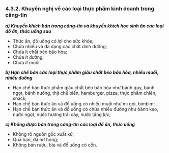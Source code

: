 ### 4.3.2. Khuyến nghị về các loại thực phẩm kinh doanh trong căng-tin

***a) Khuyến khích bán trong căng-tin và khuyến khích học sinh ăn các loại đồ ăn, thức uống sau*** 

- Thức ăn, đồ uống có lợi cho sức khỏe;
- Chứa nhiều và đa dạng các chất dinh dưỡng;
- Chứa ít chất béo bão hòa;
- Chứa ít đường;
- Chứa ít muối.

***b) Hạn chế bán các loại thực phẩm giàu chất béo bão hòa, nhiều muối, nhiều đường*** 

- Hạn chế bán thực phẩm giàu chất béo bão hòa như bánh quy, bánh ngọt, bánh nướng, thịt chế biến, hamburger, pizza, thực phẩm chiên, snack;
- Hạn chế bán thức ăn và đồ uống có nhiều muối như mì gói, bimbim;
- Hạn chế bán thức ăn và đồ uống có chứa nhiều đường như bánh kẹo, nước ngọt, nước hương trái cây, nước tăng lực;

***c) Không được bán trong căng-tin các loại đồ ăn, thức uống*** 

- Không rõ nguồn gốc xuất xứ;
- Quá hạn, đã hư hỏng;
- Không bán rượu, bia và đồ uống có cồn.